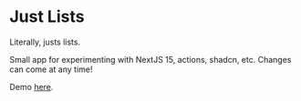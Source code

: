 # Just Lists

Literally, justs lists.

Small app for experimenting with NextJS 15, actions, shadcn, etc. Changes can come at any time!

Demo [here](https://next-15-lists.vercel.app).

